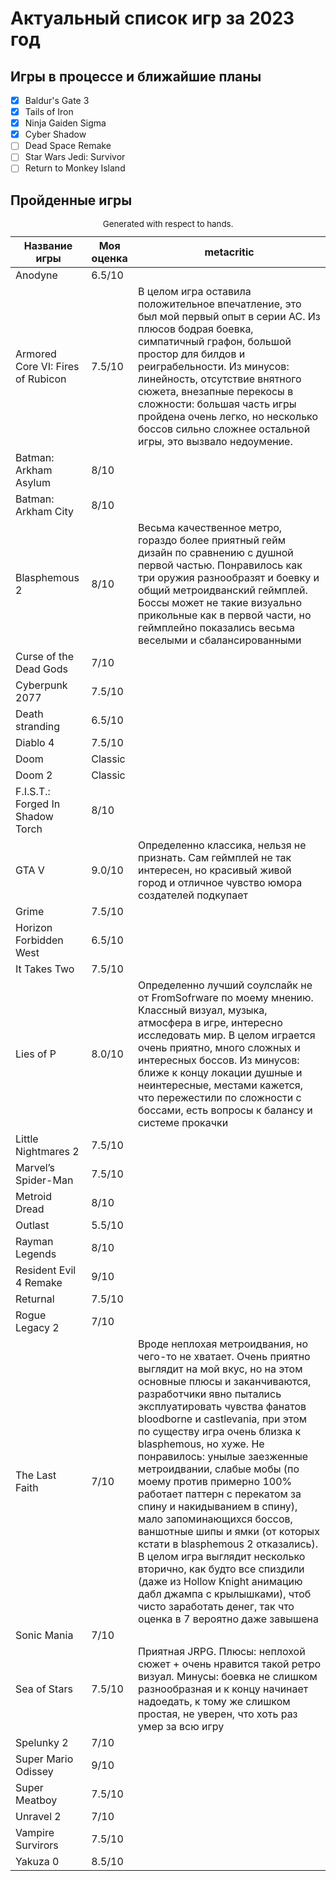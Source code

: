 # Актуальный список игр за 2023 год
## Игры в процессе и ближайшие планы
- [x] Baldur's Gate 3
- [x] Tails of Iron
- [x] Ninja Gaiden Sigma
- [x] Cyber Shadow
- [ ] Dead Space Remake
- [ ] Star Wars Jedi: Survivor
- [ ] Return to Monkey Island

## Пройденные игры

<table role="table" aria-busy="false" aria-colcount="3" class="table b-table gl-mt-0! gl-table" id="__BVID__297">
   <caption><small>Generated with respect to hands.</small></caption>
   <!---->
   <thead role="rowgroup" class="">
      <!---->
      <tr role="row" class="">
         <th role="columnheader" scope="col" tabindex="0" aria-colindex="1" aria-sort="ascending" class="position-relative">
            <div>Название игры</div>
         </th>
         <th role="columnheader" scope="col" tabindex="0" aria-colindex="2" aria-sort="none" class="position-relative">
            <div>Моя оценка</div>
         </th>
         <th role="columnheader" scope="col" aria-colindex="3" class="position-relative">
            <div>metacritic</div>
         </th>
      </tr>
   </thead>
   <tbody role="rowgroup">
      <!---->
      <tr role="row" class="">
         <td aria-colindex="1" role="cell" class="">Anodyne</td>
         <td aria-colindex="2" role="cell" class="">6.5/10</td>
         <td aria-colindex="3" role="cell" class=""></td>
      </tr>
      <tr role="row" class="">
         <td aria-colindex="1" role="cell" class="">Armored Core VI: Fires of Rubicon</td>
         <td aria-colindex="2" role="cell" class="">7.5/10</td>
         <td aria-colindex="3" role="cell" class="">В целом игра оставила положительное впечатление, это был мой первый опыт в серии AC. Из плюсов бодрая боевка, симпатичный графон, большой простор для билдов и реиграбельности. Из минусов: линейность, отсутствие внятного сюжета, внезапные перекосы в сложности: большая часть игры пройдена очень легко, но несколько боссов сильно сложнее остальной игры, это вызвало недоумение.</td>
      </tr>
      <tr role="row" class="">
         <td aria-colindex="1" role="cell" class="">Batman: Arkham Asylum</td>
         <td aria-colindex="2" role="cell" class="">8/10</td>
         <td aria-colindex="3" role="cell" class=""></td>
      </tr>
      <tr role="row" class="">
         <td aria-colindex="1" role="cell" class="">Batman: Arkham City</td>
         <td aria-colindex="2" role="cell" class="">8/10</td>
         <td aria-colindex="3" role="cell" class=""></td>
      </tr>
      <tr role="row" class="">
         <td aria-colindex="1" role="cell" class="">Blasphemous 2</td>
         <td aria-colindex="2" role="cell" class="">8/10</td>
         <td aria-colindex="3" role="cell" class="">Весьма качественное метро, гораздо более приятный гейм дизайн по сравнению с душной первой частью. Понравилось как три оружия разнообразят и боевку и общий метроидванский геймплей. Боссы может не такие визуально прикольные как в первой части, но геймплейно показались весьма веселыми и сбалансированными</td>
      </tr>
      <tr role="row" class="">
         <td aria-colindex="1" role="cell" class="">Curse of the Dead Gods</td>
         <td aria-colindex="2" role="cell" class="">7/10</td>
         <td aria-colindex="3" role="cell" class=""></td>
      </tr>
      <tr role="row" class="">
         <td aria-colindex="1" role="cell" class="">Cyberpunk 2077</td>
         <td aria-colindex="2" role="cell" class="">7.5/10</td>
         <td aria-colindex="3" role="cell" class=""></td>
      </tr>
      <tr role="row" class="">
         <td aria-colindex="1" role="cell" class="">Death stranding</td>
         <td aria-colindex="2" role="cell" class="">6.5/10</td>
         <td aria-colindex="3" role="cell" class=""></td>
      </tr>
      <tr role="row" class="">
         <td aria-colindex="1" role="cell" class="">Diablo 4</td>
         <td aria-colindex="2" role="cell" class="">7.5/10</td>
         <td aria-colindex="3" role="cell" class=""></td>
      </tr>
      <tr role="row" class="">
         <td aria-colindex="1" role="cell" class="">Doom</td>
         <td aria-colindex="2" role="cell" class="">Classic</td>
         <td aria-colindex="3" role="cell" class=""></td>
      </tr>
      <tr role="row" class="">
         <td aria-colindex="1" role="cell" class="">Doom 2</td>
         <td aria-colindex="2" role="cell" class="">Classic</td>
         <td aria-colindex="3" role="cell" class=""></td>
      </tr>
      <tr role="row" class="">
         <td aria-colindex="1" role="cell" class="">F.I.S.T.: Forged In Shadow Torch</td>
         <td aria-colindex="2" role="cell" class="">8/10</td>
         <td aria-colindex="3" role="cell" class=""></td>
      </tr>
      <tr role="row" class="">
         <td aria-colindex="1" role="cell" class="">GTA V</td>
         <td aria-colindex="2" role="cell" class="">9.0/10</td>
         <td aria-colindex="3" role="cell" class="">Определенно классика, нельзя не признать. Сам геймплей не так интересен, но красивый живой город и отличное чувство юмора создателей подкупает</td>
      </tr>
      <tr role="row" class="">
         <td aria-colindex="1" role="cell" class="">Grime</td>
         <td aria-colindex="2" role="cell" class="">7.5/10</td>
         <td aria-colindex="3" role="cell" class=""></td>
      </tr>
      <tr role="row" class="">
         <td aria-colindex="1" role="cell" class="">Horizon Forbidden West</td>
         <td aria-colindex="2" role="cell" class="">6.5/10</td>
         <td aria-colindex="3" role="cell" class=""></td>
      </tr>
      <tr role="row" class="">
         <td aria-colindex="1" role="cell" class="">It Takes Two</td>
         <td aria-colindex="2" role="cell" class="">7.5/10</td>
         <td aria-colindex="3" role="cell" class=""></td>
      </tr>
      <tr role="row" class="">
         <td aria-colindex="1" role="cell" class="">Lies of P</td>
         <td aria-colindex="2" role="cell" class="">8.0/10</td>
         <td aria-colindex="3" role="cell" class="">Определенно лучший соулслайк не от FromSofrware по моему мнению. Классный визуал, музыка, атмосфера в игре, интересно исследовать мир. В целом играется очень приятно, много сложных и интересных боссов. Из минусов: ближе к концу локации душные и неинтересные, местами кажется, что пережестили по сложности с боссами, есть вопросы к балансу и системе прокачки</td>
      </tr>
      <tr role="row" class="">
         <td aria-colindex="1" role="cell" class="">Little Nightmares 2</td>
         <td aria-colindex="2" role="cell" class="">7.5/10</td>
         <td aria-colindex="3" role="cell" class=""></td>
      </tr>
      <tr role="row" class="">
         <td aria-colindex="1" role="cell" class="">Marvel’s Spider-Man</td>
         <td aria-colindex="2" role="cell" class="">7.5/10</td>
         <td aria-colindex="3" role="cell" class=""></td>
      </tr>
      <tr role="row" class="">
         <td aria-colindex="1" role="cell" class="">Metroid Dread</td>
         <td aria-colindex="2" role="cell" class="">8/10</td>
         <td aria-colindex="3" role="cell" class=""></td>
      </tr>
      <tr role="row" class="">
         <td aria-colindex="1" role="cell" class="">Outlast</td>
         <td aria-colindex="2" role="cell" class="">5.5/10</td>
         <td aria-colindex="3" role="cell" class=""></td>
      </tr>
      <tr role="row" class="">
         <td aria-colindex="1" role="cell" class="">Rayman Legends</td>
         <td aria-colindex="2" role="cell" class="">8/10</td>
         <td aria-colindex="3" role="cell" class=""></td>
      </tr>
      <tr role="row" class="">
         <td aria-colindex="1" role="cell" class="">Resident Evil 4 Remake</td>
         <td aria-colindex="2" role="cell" class="">9/10</td>
         <td aria-colindex="3" role="cell" class=""></td>
      </tr>
      <tr role="row" class="">
         <td aria-colindex="1" role="cell" class="">Returnal</td>
         <td aria-colindex="2" role="cell" class="">7.5/10</td>
         <td aria-colindex="3" role="cell" class=""></td>
      </tr>
      <tr role="row" class="">
         <td aria-colindex="1" role="cell" class="">Rogue Legacy 2</td>
         <td aria-colindex="2" role="cell" class="">7/10</td>
         <td aria-colindex="3" role="cell" class=""></td>
      </tr>
      <tr role="row" class="">
         <td aria-colindex="1" role="cell" class="">The Last Faith</td>
         <td aria-colindex="2" role="cell" class="">7/10</td>
         <td aria-colindex="3" role="cell" class="">Вроде неплохая метроидвания, но чего-то не хватает. Очень приятно выглядит на мой вкус, но на этом основные плюсы и заканчиваются, разработчики явно пытались эксплуатировать чувства фанатов bloodborne и castlevania, при этом по существу игра очень близка к blasphemous, но хуже. Не понравилось: унылые заезженные метроидвании, слабые мобы (по моему против примерно 100% работает паттерн с перекатом за спину и накидыванием в спину), мало запоминающихся боссов, ваншотные шипы и ямки (от которых кстати в blasphemous 2 отказались). В целом игра выглядит несколько вторично, как будто все спиздили (даже из Hollow Knight анимацию дабл джампа с крылышками), чтоб чисто заработать денег, так что оценка в 7 вероятно даже завышена</td>
      </tr>
      <tr role="row" class="">
         <td aria-colindex="1" role="cell" class="">Sonic Mania</td>
         <td aria-colindex="2" role="cell" class="">7/10</td>
         <td aria-colindex="3" role="cell" class=""></td>
      </tr>
      <tr role="row" class="">
         <td aria-colindex="1" role="cell" class="">Sea of Stars</td>
         <td aria-colindex="2" role="cell" class="">7.5/10</td>
         <td aria-colindex="3" role="cell" class="">Приятная JRPG. Плюсы: неплохой сюжет + очень нравится такой ретро визуал. Минусы: боевка не слишком разнообразная и к концу начинает надоедать, к тому же слишком простая, не уверен, что хоть раз умер за всю игру</td>
      </tr>
      <tr role="row" class="">
         <td aria-colindex="1" role="cell" class="">Spelunky 2</td>
         <td aria-colindex="2" role="cell" class="">7/10</td>
         <td aria-colindex="3" role="cell" class=""></td>
      </tr>
      <tr role="row" class="">
         <td aria-colindex="1" role="cell" class="">Super Mario Odissey</td>
         <td aria-colindex="2" role="cell" class="">9/10</td>
         <td aria-colindex="3" role="cell" class=""></td>
      </tr>
      <tr role="row" class="">
         <td aria-colindex="1" role="cell" class="">Super Meatboy</td>
         <td aria-colindex="2" role="cell" class="">7.5/10</td>
         <td aria-colindex="3" role="cell" class=""></td>
      </tr>
      <tr role="row" class="">
         <td aria-colindex="1" role="cell" class="">Unravel 2</td>
         <td aria-colindex="2" role="cell" class="">7/10</td>
         <td aria-colindex="3" role="cell" class=""></td>
      </tr>
      <tr role="row" class="">
         <td aria-colindex="1" role="cell" class="">Vampire Survirors</td>
         <td aria-colindex="2" role="cell" class="">7.5/10</td>
         <td aria-colindex="3" role="cell" class=""></td>
      </tr>
      <tr role="row" class="">
         <td aria-colindex="1" role="cell" class="">Yakuza 0</td>
         <td aria-colindex="2" role="cell" class="">8.5/10</td>
         <td aria-colindex="3" role="cell" class=""></td>
      </tr>
      <!----><!---->
   </tbody>
   <!---->
</table>
